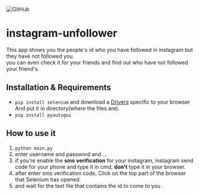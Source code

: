 ![GitHub](https://img.shields.io/github/license/Noviin78/instagram-unfollower?color=orange)

# instagram-unfollower

This app shows you the people's id who you have followed in instagram but they have not followed you.<br />you can even check it for your friends and find out who  have not followed your friend's.

## Installation & Requirements
- `pip install selenium` and download a [Drivers](https://pypi.org/project/selenium/) specific to your browser And put it in directory(where the files are).
- `pip install pyautogui`

## How to use it
1. `python main.py`
2. enter username and password and ... 
3. if you're enable the **sms verification** for your instagram, instagram send code for your phone and type it in cmd, **don't** type it in your browser.
4. after enter sms verification code, Click on the top part of the browser that Selenium has opened.
5. and wait for the text file that contains the id to come to you .
